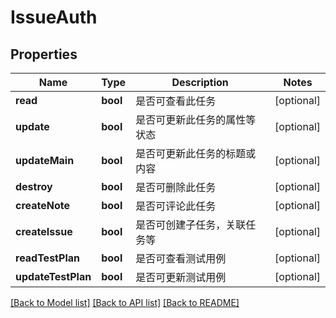 # IssueAuth

## Properties

Name | Type | Description | Notes
------------ | ------------- | ------------- | -------------
**read** | **bool** | 是否可查看此任务 | [optional] 
**update** | **bool** | 是否可更新此任务的属性等状态 | [optional] 
**updateMain** | **bool** | 是否可更新此任务的标题或内容 | [optional] 
**destroy** | **bool** | 是否可删除此任务 | [optional] 
**createNote** | **bool** | 是否可评论此任务 | [optional] 
**createIssue** | **bool** | 是否可创建子任务，关联任务等 | [optional] 
**readTestPlan** | **bool** | 是否可查看测试用例 | [optional] 
**updateTestPlan** | **bool** | 是否可更新测试用例 | [optional] 

[[Back to Model list]](../../README.md#documentation-for-models) [[Back to API list]](../../README.md#documentation-for-api-endpoints) [[Back to README]](../../README.md)


